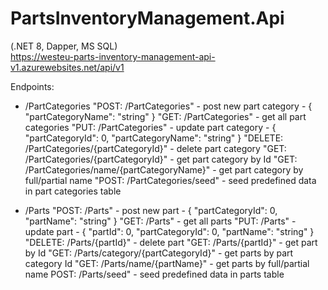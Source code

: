 # PartsInventoryManagement.Api
(.NET 8, Dapper, MS SQL)<br>
https://westeu-parts-inventory-management-api-v1.azurewebsites.net/api/v1

Endpoints:

- /PartCategories
"POST: /PartCategories" - post new part category - { "partCategoryName": "string" }
"GET: /PartCategories" - get all part categories
"PUT: /PartCategories" - update part category - { "partCategoryId": 0, "partCategoryName": "string" }
"DELETE: /PartCategories/{partCategoryId}" - delete part category
"GET: /PartCategories/{partCategoryId}" - get part category by Id
"GET: /PartCategories/name/{partCategoryName}" - get part category by full/partial name
"POST: /PartCategories/seed" - seed predefined data in part categories table

- /Parts
"POST: /Parts" - post new part - { "partCategoryId": 0, "partName": "string" }
"GET: /Parts" - get all parts
"PUT: /Parts" - update part - { "partId": 0, "partCategoryId": 0, "partName": "string" }
"DELETE: /Parts/{partId}" - delete part
"GET: /Parts/{partId}" - get part by Id
"GET: /Parts/category/{partCategoryId}" - get parts by part category Id
"GET: /Parts/name/{partName}" - get parts by full/partial name
POST: /Parts/seed" - seed predefined data in parts table
